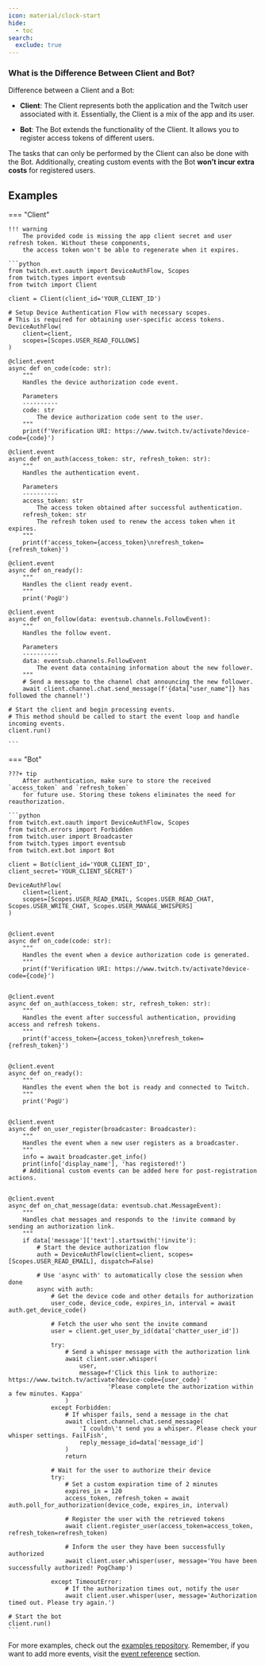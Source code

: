 ```yaml
---
icon: material/clock-start
hide:
  - toc
search:
  exclude: true
---
```


### What is the Difference Between Client and Bot?
Difference between a Client and a Bot:

- **Client**: The Client represents both the application and the Twitch user associated with it.
Essentially, the Client is a mix of the app and its user.

- **Bot**: The Bot extends the functionality of the Client. It allows you to register access tokens of different users.

The tasks that can only be performed by the Client can also be done with the Bot. Additionally,
creating custom events with the Bot **won’t incur extra costs** for registered users.


## Examples

=== "Client"

    !!! warning
        The provided code is missing the app client secret and user refresh token. Without these components,
        the access token won't be able to regenerate when it expires.

    ```python
    from twitch.ext.oauth import DeviceAuthFlow, Scopes
    from twitch.types import eventsub
    from twitch import Client
    
    client = Client(client_id='YOUR_CLIENT_ID')
    
    # Setup Device Authentication Flow with necessary scopes.
    # This is required for obtaining user-specific access tokens.
    DeviceAuthFlow(
        client=client,
        scopes=[Scopes.USER_READ_FOLLOWS]
    )
    
    @client.event
    async def on_code(code: str):
        """
        Handles the device authorization code event.
    
        Parameters
        ----------
        code: str
            The device authorization code sent to the user.
        """
        print(f'Verification URI: https://www.twitch.tv/activate?device-code={code}')
    
    @client.event
    async def on_auth(access_token: str, refresh_token: str):
        """
        Handles the authentication event.
    
        Parameters
        ----------
        access_token: str
            The access token obtained after successful authentication.
        refresh_token: str
            The refresh token used to renew the access token when it expires.
        """
        print(f'access_token={access_token}\nrefresh_token={refresh_token}')
    
    @client.event
    async def on_ready():
        """
        Handles the client ready event.
        """
        print('PogU')
        
    @client.event
    async def on_follow(data: eventsub.channels.FollowEvent):
        """
        Handles the follow event.
    
        Parameters
        ----------
        data: eventsub.channels.FollowEvent
            The event data containing information about the new follower.
        """
        # Send a message to the channel chat announcing the new follower.
        await client.channel.chat.send_message(f'{data["user_name"]} has followed the channel!')
    
    # Start the client and begin processing events.
    # This method should be called to start the event loop and handle incoming events.
    client.run()
    
    ```

=== "Bot"

    ???+ tip
        After authentication, make sure to store the received `access_token` and `refresh_token`
        for future use. Storing these tokens eliminates the need for reauthorization.

    ```python
    from twitch.ext.oauth import DeviceAuthFlow, Scopes
    from twitch.errors import Forbidden
    from twitch.user import Broadcaster
    from twitch.types import eventsub
    from twitch.ext.bot import Bot
    
    client = Bot(client_id='YOUR_CLIENT_ID', client_secret='YOUR_CLIENT_SECRET')
    
    DeviceAuthFlow(
        client=client,
        scopes=[Scopes.USER_READ_EMAIL, Scopes.USER_READ_CHAT, Scopes.USER_WRITE_CHAT, Scopes.USER_MANAGE_WHISPERS]
    )
    
    
    @client.event
    async def on_code(code: str):
        """
        Handles the event when a device authorization code is generated.
        """
        print(f'Verification URI: https://www.twitch.tv/activate?device-code={code}')
    
    
    @client.event
    async def on_auth(access_token: str, refresh_token: str):
        """
        Handles the event after successful authentication, providing access and refresh tokens.
        """
        print(f'access_token={access_token}\nrefresh_token={refresh_token}')
    
    
    @client.event
    async def on_ready():
        """
        Handles the event when the bot is ready and connected to Twitch.
        """
        print('PogU')
    
    
    @client.event
    async def on_user_register(broadcaster: Broadcaster):
        """
        Handles the event when a new user registers as a broadcaster.
        """
        info = await broadcaster.get_info()
        print(info['display_name'], 'has registered!')
        # Additional custom events can be added here for post-registration actions.
    
    
    @client.event
    async def on_chat_message(data: eventsub.chat.MessageEvent):
        """
        Handles chat messages and responds to the !invite command by sending an authorization link.
        """
        if data['message']['text'].startswith('!invite'):
            # Start the device authorization flow
            auth = DeviceAuthFlow(client=client, scopes=[Scopes.USER_READ_EMAIL], dispatch=False)
    
            # Use 'async with' to automatically close the session when done
            async with auth:
                # Get the device code and other details for authorization
                user_code, device_code, expires_in, interval = await auth.get_device_code()
    
                # Fetch the user who sent the invite command
                user = client.get_user_by_id(data['chatter_user_id'])
    
                try:
                    # Send a whisper message with the authorization link
                    await client.user.whisper(
                        user,
                        message=f'Click this link to authorize: https://www.twitch.tv/activate?device-code={user_code} '
                                'Please complete the authorization within a few minutes. Kappa'
                    )
                except Forbidden:
                    # If whisper fails, send a message in the chat
                    await client.channel.chat.send_message(
                        'I couldn\'t send you a whisper. Please check your whisper settings. FailFish',
                        reply_message_id=data['message_id']
                    )
                    return
    
                # Wait for the user to authorize their device
                try:
                    # Set a custom expiration time of 2 minutes
                    expires_in = 120
                    access_token, refresh_token = await auth.poll_for_authorization(device_code, expires_in, interval)
    
                    # Register the user with the retrieved tokens
                    await client.register_user(access_token=access_token, refresh_token=refresh_token)
    
                    # Inform the user they have been successfully authorized
                    await client.user.whisper(user, message='You have been successfully authorized! PogChamp')
    
                except TimeoutError:
                    # If the authorization times out, notify the user
                    await client.user.whisper(user, message='Authorization timed out. Please try again.')
    
    # Start the bot
    client.run()
    ```

For more examples, check out the [examples repository](https://github.com/MrSniFo/twitch.py/tree/main/examples).
Remember, if you want to add more events, visit the [event reference](events/index.md) section.

